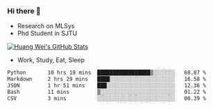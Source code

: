 ### Hi there 👋
- Research on MLSys
- Phd Student in SJTU
  
[![Huang Wei's GitHub Stats](https://github-readme-stats.vercel.app/api?username=huangwei021230&theme=tokyonight)](https://github.com/anuraghazra/github-readme-stats)

- Work, Study, Eat, Sleep


<!--START_SECTION:waka-->

```txt
Python       10 hrs 19 mins  █████████████████▒░░░░░░░   68.87 %
Markdown     2 hrs 29 mins   ████░░░░░░░░░░░░░░░░░░░░░   16.58 %
JSON         1 hr 51 mins    ███░░░░░░░░░░░░░░░░░░░░░░   12.36 %
Bash         11 mins         ▒░░░░░░░░░░░░░░░░░░░░░░░░   01.22 %
CSV          3 mins          ░░░░░░░░░░░░░░░░░░░░░░░░░   00.39 %
```

<!--END_SECTION:waka-->
